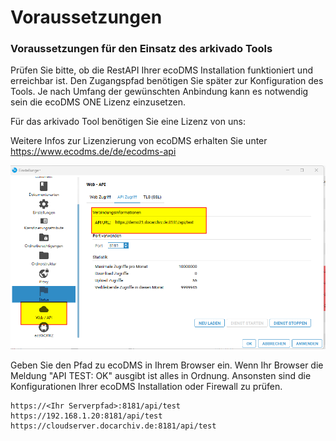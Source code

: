 # Voraussetzungen

### Voraussetzungen für den Einsatz des arkivado Tools

Prüfen Sie bitte, ob die RestAPI Ihrer ecoDMS Installation funktioniert und erreichbar ist. Den Zugangspfad benötigen Sie später zur Konfiguration des Tools.
Je nach Umfang der gewünschten Anbindung kann es notwendig sein die ecoDMS ONE Lizenz einzusetzen.

Für das arkivado Tool benötigen Sie eine Lizenz von uns:

Weitere Infos zur Lizenzierung von ecoDMS erhalten Sie unter    
https://www.ecodms.de/de/ecodms-api


![EcoDMS API-Einstellungen](../img/ecoDMSApiEinstellung.png)   

Geben Sie den Pfad zu ecoDMS in Ihrem Browser ein.
Wenn Ihr Browser die Meldung "API TEST: OK" ausgibt ist alles in Ordnung.
Ansonsten sind die Konfigurationen Ihrer ecoDMS Installation oder Firewall zu prüfen.    

  ``` title="Beispielpfade:"
  https://<Ihr Serverpfad>:8181/api/test
  https://192.168.1.20:8181/api/test
  https://cloudserver.docarchiv.de:8181/api/test
  ```     
